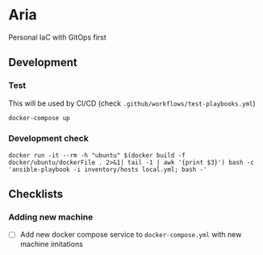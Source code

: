 # Aria
Personal IaC with GitOps first

## Development
### Test
This will be used by CI/CD (check `.github/workflows/test-playbooks.yml`)
```bash
docker-compose up
```

### Development check
```
docker run -it --rm -h "ubuntu" $(docker build -f docker/ubuntu/dockerFile . 2>&1| tail -1 | awk '{print $3}') bash -c 'ansible-playbook -i inventory/hosts local.yml; bash -'
```

## Checklists
### Adding new machine
- [ ] Add new docker compose service to `docker-compose.yml` with new machine imitations